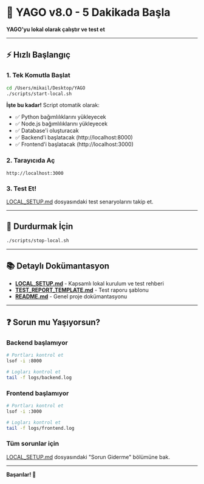 # 🚀 YAGO v8.0 - 5 Dakikada Başla

**YAGO'yu lokal olarak çalıştır ve test et**

---

## ⚡ Hızlı Başlangıç

### 1. Tek Komutla Başlat

```bash
cd /Users/mikail/Desktop/YAGO
./scripts/start-local.sh
```

**İşte bu kadar!** Script otomatik olarak:
- ✅ Python bağımlılıklarını yükleyecek
- ✅ Node.js bağımlılıklarını yükleyecek
- ✅ Database'i oluşturacak
- ✅ Backend'i başlatacak (http://localhost:8000)
- ✅ Frontend'i başlatacak (http://localhost:3000)

### 2. Tarayıcıda Aç

```
http://localhost:3000
```

### 3. Test Et!

[LOCAL_SETUP.md](LOCAL_SETUP.md) dosyasındaki test senaryolarını takip et.

---

## 🛑 Durdurmak İçin

```bash
./scripts/stop-local.sh
```

---

## 📚 Detaylı Dokümantasyon

- **[LOCAL_SETUP.md](LOCAL_SETUP.md)** - Kapsamlı lokal kurulum ve test rehberi
- **[TEST_REPORT_TEMPLATE.md](TEST_REPORT_TEMPLATE.md)** - Test raporu şablonu
- **[README.md](README.md)** - Genel proje dokümantasyonu

---

## ❓ Sorun mu Yaşıyorsun?

### Backend başlamıyor

```bash
# Portları kontrol et
lsof -i :8000

# Logları kontrol et
tail -f logs/backend.log
```

### Frontend başlamıyor

```bash
# Portları kontrol et
lsof -i :3000

# Logları kontrol et
tail -f logs/frontend.log
```

### Tüm sorunlar için

[LOCAL_SETUP.md](LOCAL_SETUP.md) dosyasındaki "Sorun Giderme" bölümüne bak.

---

**Başarılar! 🎉**
